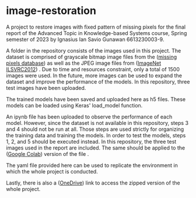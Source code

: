 # image-restoration
A project to restore images with fixed pattern of missing pixels for the final report of the Advanced Topic in Knowledge-based Systems course, Spring semester of 2023 by Ignasius Ian Savio Gunawan 6613230003-9.

A folder in the repository consists of the images used in this project. The dataset is comprised of grayscale bitmap image files from the ([missing pixels database](https://github.com/dmc27/missing_pixels))  as well as the JPEG image files from ([ImageNet ILSVRC2012](https://www.kaggle.com/competitions/imagenet-object-localization-challenge/data)) . Due to time and resources constraint, only a total of 1500 images were used. In the future, more images can be used to expand the dataset and improve the performance of the models. In this repository, three test images have been uploaded.

The trained models have been saved and uploaded here as h5 files. These models can be loaded using Keras' load_model function.

An ipynb file has been uploaded to observe the performance of each model. However, since the dataset is not available in this repository, steps 3 and 4 should not be run at all. Those steps are used strictly for organizing the training data and training the models. In order to test the models, steps 1, 2, and 5 should be executed instead. In this repository, the three test images used in the report are included. The same should be applied to the ([Google Colab](https://drive.google.com/file/d/1syxt3mYaTQAwOQ9v0QVhS2MFcG6P2XXd/view?usp=sharing)) version of the file .

The yaml file provided here can be used to replicate the environment in which the whole project is conducted.

Lastly, there is also a ([OneDrive](https://ritsumei365-my.sharepoint.com/:u:/r/personal/is0532ps_ed_ritsumei_ac_jp/Documents/image-restoration.zip?csf=1&web=1&e=dgn1Q5)) link to access the zipped version of the whole project. 
